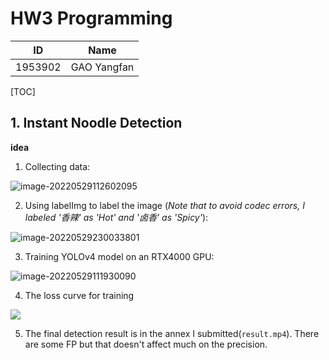# HW3 Programming

|   ID    |    Name     |
| :-----: | :---------: |
| 1953902 | GAO Yangfan |

[TOC]

## 1. Instant Noodle Detection

**idea**

1. Collecting data:

![image-20220529112602095](C:\Users\CharlesGao\AppData\Roaming\Typora\typora-user-images\image-20220529112602095.png)

2. Using labelImg to label the image (*Note that to avoid codec errors, I labeled '香辣' as 'Hot' and '卤香' as 'Spicy'*):

![image-20220529230033801](C:\Users\CharlesGao\AppData\Roaming\Typora\typora-user-images\image-20220529230033801.png)

3. Training YOLOv4 model on an RTX4000 GPU:

![image-20220529111930090](C:\Users\CharlesGao\AppData\Roaming\Typora\typora-user-images\image-20220529111930090.png)

4. The loss curve for training

![](D:\COURSE_WORK_Bachelor\CV2022Spring\assignments\assignment3\programming\instant-noodle-detection\dataset\1.png)

5. The final detection result is in the annex I submitted(`result.mp4`). There are some FP but that doesn't affect much on the precision.
